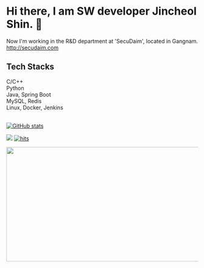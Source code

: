 # Hi there, I am SW developer Jincheol Shin. 👋 #

Now I'm working in the R&D department at 'SecuDaim', located in Gangnam.
http://secudaim.com

<div align=left>
  <h2>Tech Stacks</h2>
</div>
<div align=left>
  C/C++
  <br>
  Python
  <br>  
  Java, Spring Boot
  <br>
  MySQL, Redis
  <br>
  Linux, Docker, Jenkins
  <br>
</div>
<br>

[![GitHub stats](https://github-readme-stats.vercel.app/api?username=justgotothedesk&show_icons=true&theme=dark)](https://github.com/anuraghazra/github-readme-stats)

![](./profile-3d-contrib/profile-green-animate.svg)
[![hits](https://myhits.vercel.app/api/hit/https%3A%2F%2Fgithub.com%2Fjustgotothedesk?color=green&label=hits&size=small)](https://myhits.vercel.app)

<a href="https://github.com/devxb/gitanimals">
<img
  src="https://render.gitanimals.org/farms/justgotothedesk"
  width="600"
  height="300"
/>
</a>

<!--
**justgotothedesk/justgotothedesk** is a ✨ _special_ ✨ repository because its `README.md` (this file) appears on your GitHub profile.

Here are some ideas to get you started:

- 🔭 I’m currently working on ...
- 🌱 I’m currently learning ...
- 👯 I’m looking to collaborate on ...
- 🤔 I’m looking for help with ...
- 💬 Ask me about ...
- 📫 How to reach me: ...
- 😄 Pronouns: ...
- ⚡ Fun fact: ...
-->
